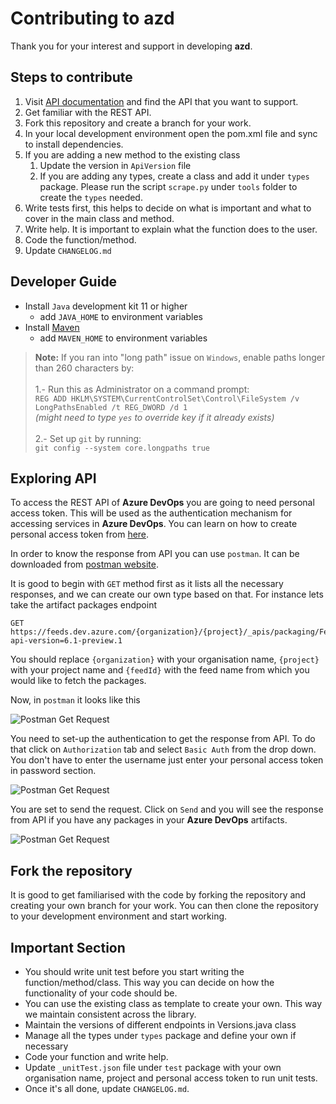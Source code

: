 # Contributing to azd

Thank you for your interest and support in developing **azd**. 

## Steps to contribute

1. Visit [API documentation](https://docs.microsoft.com/en-us/rest/api/azure/devops/?WT.mc_id=docs-github-dbrown&view=azure-devops-rest-6.1)
and find the API that you want to support.
2. Get familiar with the REST API.
3. Fork this repository and create a branch for your work.
4. In your local development environment open the pom.xml file and sync to install dependencies.
5. If you are adding a new method to the existing class
    1. Update the version in `ApiVersion` file
    2. If you are adding any types, create a class and add it under `types` package. Please run the script `scrape.py`
    under `tools` folder to create the `types` needed.
6. Write tests first, this helps to decide on what is important and what to cover in the main class and method.
7. Write help. It is important to explain what the function does to the user.
8. Code the function/method.
9. Update `CHANGELOG.md`

## Developer Guide

- Install `Java` development kit 11 or higher
    * add `JAVA_HOME` to environment variables
- Install [Maven](https://maven.apache.org/download.cgi)
    * add `MAVEN_HOME` to environment variables
    
>**Note:** If you ran into "long path" issue on `Windows`, enable paths longer than 260 characters by: <br><br>
1.- Run this as Administrator on a command prompt:<br> 
`REG ADD HKLM\SYSTEM\CurrentControlSet\Control\FileSystem /v LongPathsEnabled /t REG_DWORD /d 1`<br>*(might need to type `yes` to override key if it already exists)*<br><br>
2.- Set up `git` by running:<br> `git config --system core.longpaths true`

## Exploring API

To access the REST API of **Azure DevOps** you are going to need personal access token. This will be used as the
authentication mechanism for accessing services in **Azure DevOps**. You can learn on how to create personal access
token from [here](https://docs.microsoft.com/en-us/azure/devops/organizations/accounts/use-personal-access-tokens-to-authenticate?WT.mc_id=docs-github-dbrown&view=azure-devops&tabs=preview-page).

In order to know the response from API you can use `postman`. It can be downloaded from [postman website](https://www.postman.com/downloads/).

It is good to begin with `GET` method first as it lists all the necessary responses, and we can create our own type
based on that. For instance lets take the artifact packages endpoint

```curl
GET https://feeds.dev.azure.com/{organization}/{project}/_apis/packaging/Feeds/{feedId}/packages?api-version=6.1-preview.1
```

You should replace `{organization}` with your organisation name, `{project}` with your project name and `{feedId}` with
the feed name from which you would like to fetch the packages.

Now, in `postman` it looks like this 

![Postman Get Request](screencaptures/s1.PNG)

You need to set-up the authentication to get the response from API. To do that click on `Authorization` tab and select
`Basic Auth` from the drop down. You don't have to enter the username just enter your personal access token in password
section.

![Postman Get Request](screencaptures/s2.PNG)

You are set to send the request. Click on `Send` and you will see the response from API if you have any packages
in your **Azure DevOps** artifacts.

![Postman Get Request](screencaptures/s3.PNG)

## Fork the repository

It is good to get familiarised with the code by forking the repository and creating your own branch for your work.
You can then clone the repository to your development environment and start working.

## Important Section

- You should write unit test before you start writing the function/method/class. This way you can decide on how
the functionality of your code should be.
- You can use the existing class as template to create your own. This way we maintain consistent across the library.
- Maintain the versions of different endpoints in Versions.java class
- Manage all the types under `types` package and define your own if necessary
- Code your function and write help.
- Update `_unitTest.json` file under `test` package with your own organisation name, project and personal access token
to run unit tests.
- Once it's all done, update `CHANGELOG.md`.

